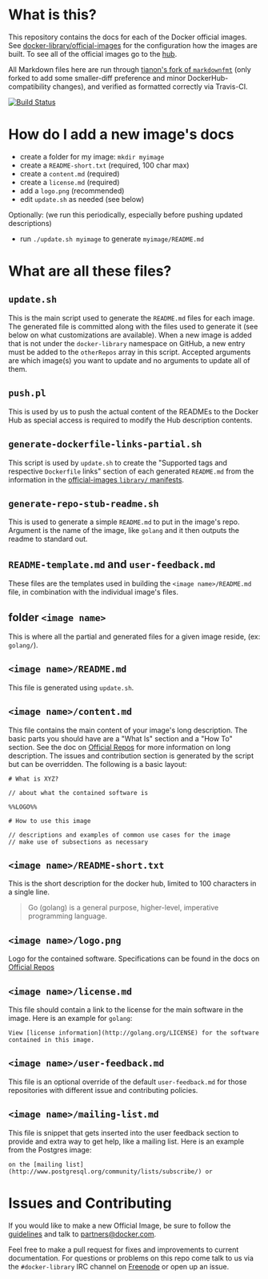 # What is this?

This repository contains the docs for each of the Docker official images. See [docker-library/official-images](https://github.com/docker-library/official-images) for the configuration how the images are built. To see all of the official images go to the [hub](https://registry.hub.docker.com/repos/stackbrew/?&s=alphabetical).

All Markdown files here are run through [tianon's fork of `markdownfmt`](https://github.com/tianon/markdownfmt) (only forked to add some smaller-diff preference and minor DockerHub-compatibility changes), and verified as formatted correctly via Travis-CI.

[![Build Status](https://travis-ci.org/docker-library/docs.svg?branch=master)](https://travis-ci.org/docker-library/docs)

# How do I add a new image's docs

-	create a folder for my image: `mkdir myimage`
-	create a `README-short.txt` (required, 100 char max)
-	create a `content.md` (required)
-	create a `license.md` (required)
-	add a `logo.png` (recommended)
-	edit `update.sh` as needed (see below)

Optionally: (we run this periodically, especially before pushing updated descriptions)

-	run `./update.sh myimage` to generate `myimage/README.md`

# What are all these files?

## `update.sh`

This is the main script used to generate the `README.md` files for each image. The generated file is committed along with the files used to generate it (see below on what customizations are available). When a new image is added that is not under the `docker-library` namespace on GitHub, a new entry must be added to the `otherRepos` array in this script. Accepted arguments are which image(s) you want to update and no arguments to update all of them.

## `push.pl`

This is used by us to push the actual content of the READMEs to the Docker Hub as special access is required to modify the Hub description contents.

## `generate-dockerfile-links-partial.sh`

This script is used by `update.sh` to create the "Supported tags and respective `Dockerfile` links" section of each generated `README.md` from the information in the [official-images `library/` manifests](https://github.com/docker-library/official-images/tree/master/library).

## `generate-repo-stub-readme.sh`

This is used to generate a simple `README.md` to put in the image's repo. Argument is the name of the image, like `golang` and it then outputs the readme to standard out.

## `README-template.md` and `user-feedback.md`

These files are the templates used in building the `<image name>/README.md` file, in combination with the individual image's files.

## folder `<image name>`

This is where all the partial and generated files for a given image reside, (ex: `golang/`).

## `<image name>/README.md`

This file is generated using `update.sh`.

## `<image name>/content.md`

This file contains the main content of your image's long description. The basic parts you should have are a "What Is" section and a "How To" section. See the doc on [Official Repos](https://docs.docker.com/docker-hub/official_repos/#a-long-description) for more information on long description. The issues and contribution section is generated by the script but can be overridden. The following is a basic layout:

	# What is XYZ?
	
	// about what the contained software is
	
	%%LOGO%%
	
	# How to use this image
	
	// descriptions and examples of common use cases for the image
	// make use of subsections as necessary

## `<image name>/README-short.txt`

This is the short description for the docker hub, limited to 100 characters in a single line.

> Go (golang) is a general purpose, higher-level, imperative programming language.

## `<image name>/logo.png`

Logo for the contained software. Specifications can be found in the docs on [Official Repos](https://docs.docker.com/docker-hub/official_repos/#a-logo)

## `<image name>/license.md`

This file should contain a link to the license for the main software in the image. Here is an example for `golang`:

	View [license information](http://golang.org/LICENSE) for the software contained in this image.

## `<image name>/user-feedback.md`

This file is an optional override of the default `user-feedback.md` for those repositories with different issue and contributing policies.

## `<image name>/mailing-list.md`

This file is snippet that gets inserted into the user feedback section to provide and extra way to get help, like a mailing list. Here is an example from the Postgres image:

	on the [mailing list](http://www.postgresql.org/community/lists/subscribe/) or

# Issues and Contributing

If you would like to make a new Official Image, be sure to follow the [guidelines](https://docs.docker.com/docker-hub/official_repos/) and talk to partners@docker.com.

Feel free to make a pull request for fixes and improvements to current documentation. For questions or problems on this repo come talk to us via the `#docker-library` IRC channel on [Freenode](https://freenode.net) or open up an issue.
